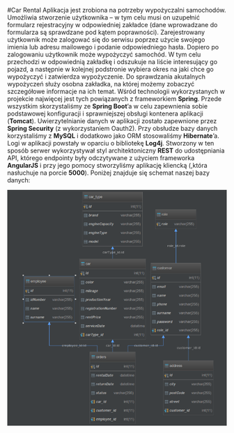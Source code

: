 #Car Rental
Aplikacja jest zrobiona na potrzeby wypożyczalni samochodów.
Umożliwia stworzenie użytkownika – w tym celu musi on uzupełnić formularz rejestracyjny 
w odpowiedniej zakładce (dane wprowadzane do formularza są sprawdzane pod kątem poprawności). 
Zarejestrowany użytkownik może zalogować się do serwisu poprzez użycie swojego imienia lub 
adresu mailowego i podanie odpowiedniego hasła. Dopiero po zalogowaniu użytkownik może 
wypożyczyć samochód. W tym celu przechodzi w odpowiednią zakładkę i odszukuje na liście 
interesujący go pojazd, a następnie w kolejnej podstronie wybiera okres na jaki chce go 
wypożyczyć i zatwierdza wypożyczenie. Do sprawdzania akutalnych wypożyczeń służy osobna 
zakładka, na której możemy zobaczyć szczegółowe informacje na ich temat. 
Wśród technologii wykorzystanych w projekcie najwięcej jest tych powiązanych z frameworkiem 
**Spring**. Przede wszystkim skorzystaliśmy ze **Spring Boot**’a w celu zapewnienia sobie 
podstawowej konfiguracji i sprawniejszej obsługi kontenera aplikacji (**Tomcat**). 
Uwierzytelnianie danych w aplikacji zostało zapewnione przez **Spring Security** 
(z wykorzystaniem Oauth2). Przy obsłudze bazy danych korzystaliśmy z **MySQL** 
i dodatkowo jako ORM stosowaliśmy **Hibernate**’a. Logi w aplikacji powstały w oparciu 
o bibliotekę **Log4j**. Stworzony w ten sposób serwer wykorzystywał styl architektoniczny 
**REST** do udostępniania API, którego endpointy były odczytywane z użyciem 
frameworka **AngularJS** i przy jego pomocy stworzyliśmy aplikację kliencką 
(,która nasłuchuje na porcie **5000**). Poniżej znajduje się schemat naszej bazy danych:

![](db_schema.png)